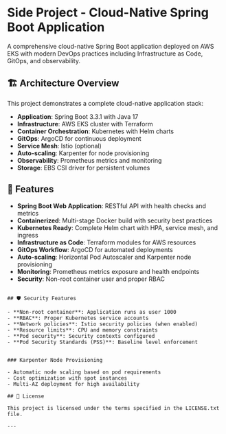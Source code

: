 # Side Project - Cloud-Native Spring Boot Application

A comprehensive cloud-native Spring Boot application deployed on AWS EKS with modern DevOps practices including Infrastructure as Code, GitOps, and observability.

## 🏗️ Architecture Overview

This project demonstrates a complete cloud-native application stack:

- **Application**: Spring Boot 3.3.1 with Java 17
- **Infrastructure**: AWS EKS cluster with Terraform
- **Container Orchestration**: Kubernetes with Helm charts
- **GitOps**: ArgoCD for continuous deployment
- **Service Mesh**: Istio (optional)
- **Auto-scaling**: Karpenter for node provisioning
- **Observability**: Prometheus metrics and monitoring
- **Storage**: EBS CSI driver for persistent volumes

## 🚀 Features

- **Spring Boot Web Application**: RESTful API with health checks and metrics
- **Containerized**: Multi-stage Docker build with security best practices
- **Kubernetes Ready**: Complete Helm chart with HPA, service mesh, and ingress
- **Infrastructure as Code**: Terraform modules for AWS resources
- **GitOps Workflow**: ArgoCD for automated deployments
- **Auto-scaling**: Horizontal Pod Autoscaler and Karpenter node provisioning
- **Monitoring**: Prometheus metrics exposure and health endpoints
- **Security**: Non-root container user and proper RBAC

```

## 🛡️ Security Features

- **Non-root container**: Application runs as user 1000
- **RBAC**: Proper Kubernetes service accounts
- **Network policies**: Istio security policies (when enabled)
- **Resource limits**: CPU and memory constraints
- **Pod security**: Security contexts configured
- **Pod Security Standards (PSS)**: Baseline level enforcement


### Karpenter Node Provisioning

- Automatic node scaling based on pod requirements
- Cost optimization with spot instances
- Multi-AZ deployment for high availability

## 📄 License

This project is licensed under the terms specified in the LICENSE.txt file.

---
